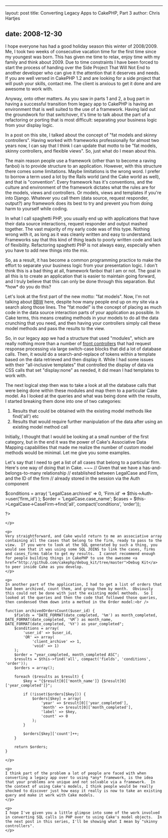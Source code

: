 <hr />

<p>layout: post
title: Converting Legacy Apps to CakePHP, Part 3
author: Chris Hartjes</p>

<h2>date: 2008-12-30</h2>

<p>I hope everyone has had a good holiday season this winter of 2008/2009.  Me, I took two weeks of consecutive vacation time for the first time since my youngest was born.  This has given me time to relax, enjoy time with my family and think about 2009.  Due to time constraints I have been forced to start the process of handing over the Side Project That Will Not End to another developer who can give it the attention that it deserves and needs.  If you are well versed in CakePHP 1.2 and are looking for a side project that will push your skills, contact me.  The client is anxious to get it done and are awesome to work with.
</p>

<p>
Anyway, onto other matters.  As you saw in parts 1 and 2, a bug part in having a successful transition from legacy app to CakePHP is having an environment that is well suited to the use of a framework.  Having laid out the groundwork for that switchover, it's time to talk about the part of a refactoring or porting that is most difficult:  separating your business logic from your display logic.
</p>

<p>
In a post on this site, I talked about the concept of "fat models and skinny controllers".  Having worked with frameworks professionally for almost two years now, I can say that I think I can update that motto to be "fat models, skinny controllers, and flexible views".   So, just what do I mean about this.
</p>

<p>
The main reason people use a framework (other than to become a raving fanboi) is to provide structure to an application.  However, with this structure there comes some limitations.   Maybe limitations is the wrong word.  I prefer to borrow a term used a lot by the Rails world (and the Cake world as well), and that is "convention".  Every framework has it's conventions, and the culture and environment of the framework dictates what the rules are for the models, views and controllers.  Or models, views and templates if you're into Django.  Whatever you call them (data source, request responder, output?) any framework does its best to try and prevent you from doing harm to yourself while coding.
</p>

<p>
In what I call spaghetti PHP, you usually end up with applications that have their data source interactions, request responder and output mashed together.  The vast majority of my early code was of this type.  Nothing wrong with it, as long as it was cleanly written and easy to understand.  Frameworks say that this kind of thing leads to poorly written code and lack of flexibility.  Refactoring spaghetti PHP is not always easy, especially when you have to add new things into the mix.
</p>

<p>
So, as a result, it has become a common programming practice to make the effort to separate your business logic from your presentation logic.  I don't think this is a bad thing at all, framework fanboi that I am or not.  The goal in all this is to create an application that is easier to maintain going forward, and I truly believe that this can only be done through this separation.  But *how* do you do this?
</p>

<p>
Let's look at the first part of the new motto:  "fat models".  Now, I'm not talking about <a href="http:://http://en.wikipedia.org/wiki/Big_Beautiful_Woman">BBW</a> here, despite how many people end up on my site via a search along those lines.  The "fat model" is the concept of placing as much code in the data source interaction parts of your application as possible.  In Cake terms, this means creating methods in your models to do all the data crunching that you need, and then having your controllers simply call these model methods and pass the results to the view.
</p>

<p>
So, in our legacy app we had a structure that used "modules", which are really nothing more than a number of <a href="http://en.wikipedia.org/wiki/Front_controller">front controllers</a> that had request response processing via large switch-case blocks that did a lot of database calls.  Then, it would do a search-and-replace of tokens within a template based on the data retrieved and then display it.  While I had some issues with their "all-inclusive templates" that controlled the display of data via CSS calls that set "display:none" as needed, it did mean I had templates to work with.  
</p>

<p>
The next logical step then was to take a look at all the database calls that were being done within these modules and map them to a particular Cake model.  As I looked at the queries and what was being done with the results, I started breaking them done into one of two categories:
<ol>
<li>Results that could be obtained with the existing model methods like find('all') etc</li>
<li>Results that would require further manipulation of the data after using an existing model method call</li>
</ol>
</p>

<p>
Initially, I thought that I would be looking at a small number of the first category, but in the end it was the power of Cake's Associative Data Mapping capabilities that made me realize the number of custom model methods would be minimal.  Let me give you some examples.
</p>

<p>
Let's say that I need to get a list of all cases that belong to a particular firm.  Here's one way of doing that in Cake.
~~~
<?php

// Given that we have a has-and-belongs-to-many relationship 
// established between LegalCase and Firm, and the ID of the firm 
// already stored in the session via the Auth component

$conditions = array(
     'LegalCase.archived' => 0,
     'Firm.id' => $this->Auth->user('firm_id')
);
$order = 'LegalCase.case_name';
$cases = $this->LegalCase->CaseFirm->find('all', compact('conditions', 'order'));

?>
~~~
</p>

<p>
Very straightforward, and Cake would return to me an associative array containing all the cases that belong to the firm, ready to pass to the view.  If you were to look at the SQL generated by such a thing, you would see that it was using some SQL JOINS to link the cases, firms and cases_firms table to get my results.  I cannot recommend enough for people building things in CakePHP to use the awesome <a href="http://github.com/cakephp/debug_kit/tree/master">Debug Kit</a> to peer inside Cake as you develop.
</p>

<p>
In another part of the application, I had to get a list of orders that had been archived, count them, and group them by month.  Obviously this could not be done with just the existing model methods.  So I looked at the queries and then the code that followed those queries, then condensed them down into a method in the Order model:<br />
~~~
    function archivedOrdersCount($user_id) {
        $fields = "DATE_FORMAT(date_completed, '%m') as month_completed, DATE_FORMAT(date_completed, '%M') as month_name, DATE_FORMAT(date_completed, '%Y') as year_completed";
        $conditions = array(
            'user_id' => $user_id,
            'OR' => array(
                'client_archive' => 1,
                'void' => 1)
        );
        $order = "year_completed, month_completed ASC";
        $results = $this->find('all', compact('fields', 'conditions', 'order'));
        $orders = array();

        foreach ($results as $result) {
            $key = "{$result[0]['month_name']} {$result[0]['year_completed']}";
            
            if (!isset($orders[$key])) {
                $orders[$key] = array(
                    'year' => $result[0]['year_completed'],
                    'month' => $result[0]['month_completed'],
                    'label' => $key,
                    'count' => 0
                );
            }

            $orders[$key]['count']++;
        }   
        
        return $orders; 
    }
~~~
</p>

<p>
I think part of the problem a lot of people are faced with when converting a legacy app over to using *any* framework, is the idea that your problems are unique and not solvable via a framework.  In the context of using Cake's models, I think people would be really shocked to discover just how easy it really is now to take an existing query and make it work with Cake models.
</p>

<p>
I hope I've given you a little glimpse into some of the work involved in converting SQL calls in PHP over to using Cake's model objects.  In the next post in this series, I'll be showing what I mean by "skinny controllers".
</p>
